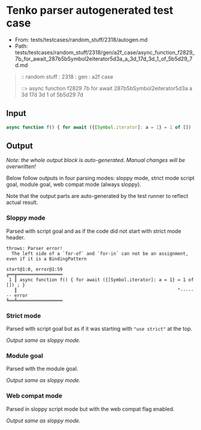 # Tenko parser autogenerated test case

- From: tests/testcases/random_stuff/2318/autogen.md
- Path: tests/testcases/random_stuff/2318/gen/a2f_case/async_function_f2829_7b_for_await_287b5bSymbol2eiterator5d3a_a_3d_17d_3d_1_of_5b5d29_7d.md

> :: random stuff : 2318 : gen : a2f case
>
> ::> async function f2829 7b for await 287b5bSymbol2eiterator5d3a a 3d 17d 3d 1 of 5b5d29 7d

## Input


`````js
async function f() { for await ({[Symbol.iterator]: a = 1} = 1 of []) ; }
`````

## Output

_Note: the whole output block is auto-generated. Manual changes will be overwritten!_

Below follow outputs in four parsing modes: sloppy mode, strict mode script goal, module goal, web compat mode (always sloppy).

Note that the output parts are auto-generated by the test runner to reflect actual result.

### Sloppy mode

Parsed with script goal and as if the code did not start with strict mode header.

`````
throws: Parser error!
  The left side of a `for-of` and `for-in` can not be an assignment, even if it is a BindingPattern

start@1:0, error@1:59
╔══╦═════════════════
 1 ║ async function f() { for await ({[Symbol.iterator]: a = 1} = 1 of []) ; }
   ║                                                            ^------- error
╚══╩═════════════════

`````

### Strict mode

Parsed with script goal but as if it was starting with `"use strict"` at the top.

_Output same as sloppy mode._

### Module goal

Parsed with the module goal.

_Output same as sloppy mode._

### Web compat mode

Parsed in sloppy script mode but with the web compat flag enabled.

_Output same as sloppy mode._
